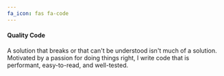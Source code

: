 ```yaml
---
fa_icon: fas fa-code
---
```


#### Quality Code
A solution that breaks or that can't be understood isn't much of a solution. Motivated by a passion for doing things right, I write code that is performant, easy-to-read, and well-tested. 